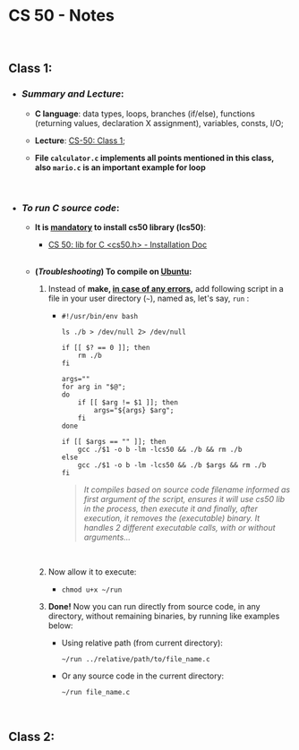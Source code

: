 # CS 50 - Notes

<br>

## Class 1:
  - ### _Summary and Lecture_:
    - __C language__: data types, loops, branches (if/else), functions (returning values, declaration X assignment), variables, consts, I/O;

    - __Lecture__: [CS-50: Class 1](https://cs50.harvard.edu/x/2022/weeks/1/);

    - __File `calculator.c` implements all points mentioned in this class, also `mario.c` is an important example for loop__

  <br>
  
  * ### _To run C source code_:

    - <strong>It is <u>mandatory</u> to install cs50 library (lcs50)</strong>: 
      
      - [CS 50: lib for C <cs50.h> - Installation Doc](https://cs50.readthedocs.io/libraries/cs50/c/)
      
      <br>
    - <strong>(_Troubleshooting_) To compile on <u>Ubuntu</u>:</strong>

      1. Instead of __make, <u>in case of any errors</u>,__ add following script in a file in your user directory (`~`), named as, let's say, `run` :

          * 
            ```(bash)
            #!/usr/bin/env bash

            ls ./b > /dev/null 2> /dev/null

            if [[ $? == 0 ]]; then
                rm ./b
            fi

            args=""
            for arg in "$@";
            do
                if [[ $arg != $1 ]]; then
                    args="${args} $arg";
                fi
            done

            if [[ $args == "" ]]; then
                gcc ./$1 -o b -lm -lcs50 && ./b && rm ./b  
            else
                gcc ./$1 -o b -lm -lcs50 && ./b $args && rm ./b
            fi
            ```

            > _It compiles based on source code filename informed as first argument of the script, ensures it will use cs50 lib in the process, then execute it and finally, after execution, it removes the (executable) binary. It handles 2 different executable calls, with or without arguments..._ 

      </br>

      2. Now allow it to execute:

          *
            ```
            chmod u+x ~/run
            ```

      3. **Done!** Now you can run directly from source code, in any directory, without remaining binaries, by running like examples below:
      
          * Using relative path (from current directory): 
          
            ```
            ~/run ../relative/path/to/file_name.c
            ```

          * Or any source code in the current directory:

            ```
            ~/run file_name.c
            ```
</br>

## Class 2:


